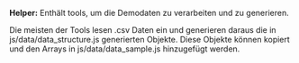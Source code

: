 **Helper:**
Enthält tools, um die Demodaten zu verarbeiten und zu generieren.

Die meisten der Tools lesen .csv Daten ein und generieren daraus die in js/data/data_structure.js generierten Objekte.
Diese Objekte können kopiert und den Arrays in js/data/data_sample.js hinzugefügt werden.
